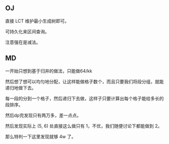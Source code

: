 ## OJ
直接 LCT 维护最小生成树即可。

可持久化来区间查询。

注意强在是减法。

## MD
一开始只想到基于归并的做法，只能做64/kk

然后想了想可以均匀地分配，让这样能做格子数个，而且只要我们将段分组，就能递归地做下去。

每一段的分到一个格子，然后递归下去做，这样子只要计算出每个格子能给多长的段排序。

然后dp完发现只有两万多，差一点点。

然后发现实际上 (5, 6) 处直接这么做只有 $1$，不优，我们随便讨论下都能做到 $2$。

那么特判一下这里发现就够 4w 了。
